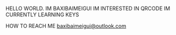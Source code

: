HELLO WORLD. IM BAXIBAIMEIGUI
IM INTERESTED IN QRCODE
IM CURRENTLY LEARNING KEYS

HOW TO REACH ME <baxibaimeigui@outlook.com>

<!---
baxibaimeigui/baxibaimeigui is a ✨ special ✨ repository because its `README.md` (this file) appears on your GitHub profile.
You can click the Preview link to take a look at your changes.
--->
